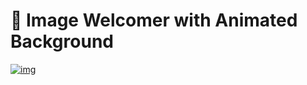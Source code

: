 # 👋 Image Welcomer with Animated Background
[![img](http://img.youtube.com/vi/6GOGsGt9xJc/maxresdefault.jpg)](https://www.youtube.com/watch?v=6GOGsGt9xJc)

